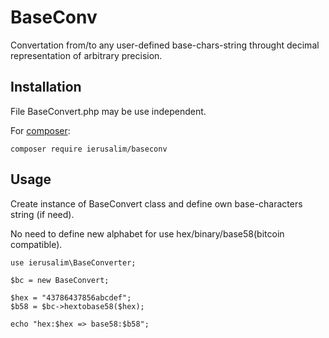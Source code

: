
# BaseConv

Convertation from/to any user-defined base-chars-string throught decimal representation of arbitrary precision.

## Installation

File BaseConvert.php may be use independent.

For [composer](https://getcomposer.org/):

```
composer require ierusalim/baseconv
````

## Usage

Create instance of BaseConvert class and define own base-characters string (if need).

No need to define new alphabet for use hex/binary/base58(bitcoin compatible).

```
use ierusalim\BaseConverter;

$bc = new BaseConvert;

$hex = "43786437856abcdef";
$b58 = $bc->hextobase58($hex);

echo "hex:$hex => base58:$b58";
```
